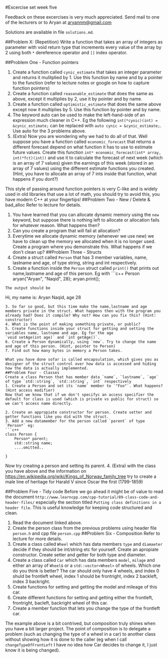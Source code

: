 #Excercise set week five

Feedback on these excercises is very much appreciated. Send mail to one of the lecturers or to Aryan at aryannm@gmail.com

Solutions are available in file `solutions.md`.

##Problem X: (Repetition)
Write a function that takes an array of integers as parameter with void return type that increments every value of the array by 2 using both `*` dereference operator and `[]` index operator.

##Problem One - Function pointers
1. Create a function called `cynic_estimate` that takes an integer parameter and returns it mulitplied by 1. Use this function by name and by a pointer to the function (refer to lecture notes or google on how to capture function pointers)
2. Create a function called `reasonable_estimate` that does the same as above, except it multiplies by 2, use it by pointer and by name.
3. Create a function called `optimistic_estimate` that does the same above except now it multiplies by 5. Use this function by pointer and by name.
4. The keyword auto can be used to make the left-hand-side of an expression much cleaner in C++. Eg the following
`int(*cynic)(int) = &cynic_estimate;` can be replaced with
`auto cynic = &cynic_estimate;`. Use auto for the 3 problems above.
5. (Extra) Now you are wondering why we had to do all of that. Well suppose you have a function called `economic_forecast` that returns a different forecast depend on what function it has to use to estimate future values.
Create this function `int* economic_forecast(int* array, int(*fct)(int))` and use it to calculate the forecast of next week (which is an array of 7 values) given the earnings of this week (stored in an array of 7 values) using the different estimate functions you created. (Hint, you have to allocate an array of 7 ints inside that function, what happens if you dont?)

This style of passing around function pointers is very C-like and is widely used in old libraries that use a lot of math, you should try to avoid this, you have modern C++ at your fingertips!
##Problem Two - New / Delete  & bad_alloc
Refer to lecture for details.
1. You have learned that you can allocate dynamic memory using the `new` keyword, but suppose there is nothing left to allocate or allocation fails for whatever reason. What happens then?
2. Can you create a program that will fail at allocation?
3. Everytime we allocate dynamic memory (whenever we use new) we have to clean up the memory we allocated when it is no longer used. Create a program where you demonstrate this. What happens if we don't clean up?
##Problem Three - Structs
1. Create a struct called `Person` that has 3 member variables, name, lastname and age, of type string, string and int respectively.
2. Create a function inside the `Person` struct called `print()` that prints out name,lastname and age of this person. Eg with ```c++
Person aryan{"Aryan", "Naqid", 28};
 aryan.print();
```
The output should be 
```
Hi, my name is: Aryan Naqid, age 28
```
3. So far so good, but this time make the name,lastname and age members private in the struct. What happens then with the program you already had? Does it compile? Why not? How can you fix this? (Hint: constructor)
4. What is the point of making something private, or public?
5. Create functions inside your struct for getting and setting the variables name, lastname and age. Eg for the age
`void setAge(int age)` and `int getAge()`.
6. Create a Person dynamically, using `new`. Try to change the name and age of this person. (Hint, pointer to Person)
7. Find out how many bytes in memory a Person takes.

What you have done sofar is called encapsulation, which gives you as designer of the struct control over how data is accessed and hiding how the data is actually implemented.
##Problem Four - Classes
Create a class Person that has member data `name`, `lastname`, `age` of type `std::string`, `std::string`, `int` respectively
1. Create a Person and set its `name` member to `"Foo"`. What happens? (Hint access modifier)
Now that we know that if we don't specifyc an access specifier the default for class is used (which is private vs public for struct) so we can't access name directly.

2. Create an appropiate constructor for person. Create setter and getter functions like you did with the struct.
3. Add a new datamember for the person called `parent` of type `Person*` eg:
```c++
class Person {
	Person* parent;
	std::string name;
	....omitted..

}
```
Now try creating a person and setting its parent.
4. (Extra) with the class you have above and the information on https://en.wikipedia.org/wiki/Kings_of_Norway_family_tree try to create a male line of heritage for Harald V since Oscar the first (1799-1859)

##Problem Five - Tidy code
Before we go ahead it might be of value to read the document `http://www.learncpp.com/cpp-tutorial/89-class-code-and-header-files/` especially the section titled `Putting class definitions in a header file`. This is useful knowledge for keeping code structured and clean.

1. Read the document linked above.
2. Create the person class from the previous problems using header file `person.h` and cpp file `person.cpp`
##Problem Six - Composition
Refer to lecture for more details.
1. Create a class called `Wheel` which has data members `type` and `diamaeter` decide if they should be int/string etc for yourself. Create an apropiate constructor. Create setter and getter for both type and diameter.
2. Create a class called `Car` which has data members `model`, `milage` and either an array of `Wheel`s or a `std::vector<Wheel>` of wheels. Which one do you think is better? The car should only have 4 wheels, and index 0 shuld be frontleft wheel, index 1 should be frontright, index 2 backleft, index 3 backright.
3. Create functions for setting and getting the model and mileage of this car.
4. Create different functions for setting and getting either the frontleft, frontright, bacleft, backright wheel of this car.
5. Create a member function that lets you change the type of the frontleft car.

The example above is a bit contrived, but composition truly shines when you have a bit larger project. The point of composition is to delegate a problem (such as changing the type of a wheel in a car) to another class without showing how it is done to the caller (eg when I call `changeTypeOfFrontLeft` I have no idea how Car decides to change it, I just know it is being changed).
